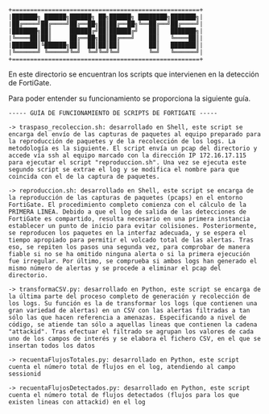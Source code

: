     +====================================================+
    |███████╗ ██████╗██████╗ ██╗██████╗ ████████╗███████╗|
    |██╔════╝██╔════╝██╔══██╗██║██╔══██╗╚══██╔══╝██╔════╝|
    |███████╗██║     ██████╔╝██║██████╔╝   ██║   ███████╗|
    |╚════██║██║     ██╔══██╗██║██╔═══╝    ██║   ╚════██║|
    |███████║╚██████╗██║  ██║██║██║        ██║   ███████║|
    |╚══════╝ ╚═════╝╚═╝  ╚═╝╚═╝╚═╝        ╚═╝   ╚══════╝|
    +====================================================+

En este directorio se encuentran los scripts que intervienen en la detección de FortiGate.

Para poder entender su funcionamiento se proporciona la siguiente guía.

    ----- GUÍA DE FUNCIONAMIENTO DE SCRIPTS DE FORTIGATE -----

    -> traspaso_recoleccion.sh: desarrollado en Shell, este script se encarga del envío de las capturas de paquetes al equipo preparado para la reproducción de paquetes y de la recolección de los logs. La metodología es la siguiente. El script envía un pcap del directorio y accede vía ssh al equipo marcado con la dirección IP 172.16.17.115 para ejecutar el script "reproduccion.sh". Una vez se ejecuta este segundo script se extrae el log y se modifica el nombre para que coincida con el de la captura de paquetes.

    -> reproduccion.sh: desarrollado en Shell, este script se encarga de la reproducción de las capturas de paquetes (pcaps) en el entorno FortiGate. El procedimiento completo comienza con el cálculo de la PRIMERA LINEA. Debido a que el log de salida de las detecciones de FortiGate es compartido, resulta necesario en una primera instancia establecer un punto de inicio para evitar colisiones. Posteriormente, se reproducen los paquetes en la interfaz adecuada, y se espera el tiempo apropiado para permitir el volcado total de las alertas. Tras eso, se repiten los pasos una segunda vez, para comprobar de manera fiable si no se ha omitido ninguna alerta o si la primera ejecución fue irregular. Por último, se comprueba si ambos logs han generado el mismo número de alertas y se procede a eliminar el pcap del directorio.

    -> transformaCSV.py: desarrollado en Python, este script se encarga de la última parte del proceso completo de generación y recolección de los logs. Su función es la de transformar los logs (que contienen una gran variedad de alertas) en un CSV con las alertas filtradas a tan sólo las que hacen referencia a amenazas. Especificando a nivel de código, se atiende tan sólo a aquellas lineas que contienen la cadena "attackid". Tras efectuar el filtrado se agrupan los valores de cada uno de los campos de interés y se elabora el fichero CSV, en el que se insertan todos los datos

    -> recuentaFlujosTotales.py: desarrollado en Python, este script cuenta el número total de flujos en el log, atendiendo al campo sessionid

    -> recuentaFlujosDetectados.py: desarrollado en Python, este script cuenta el número total de flujos detectados (flujos para los que existen lineas con attackid) en el log
